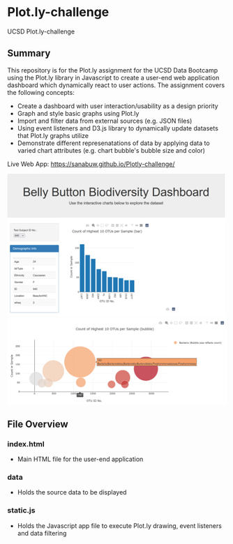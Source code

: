 # Plot.ly-challenge
UCSD Plot.ly-challenge

## Summary
This repository is for the Plot.ly assignment for the UCSD Data Bootcamp using the Plot.ly library in Javascript to create a user-end web application dashboard which dynamically react to user actions. The assignment covers the following concepts:
- Create a dashboard with user interaction/usability as a design priority
- Graph and style basic graphs using Plot.ly
- Import and filter data from external sources (e.g. JSON files)
- Using event listeners and D3.js library to dynamically update datasets that Plot.ly graphs utilize 
- Demonstrate different represenatations of data by applying data to varied chart attributes  (e.g. chart bubble's bubble size and color)

Live Web App: https://sanabuw.github.io/Plotly-challenge/

<img src="static/images/app_001.png" width="500"/>

<img src="static/images/app_002.png" width="700"/>



## File Overview

### index.html
- Main HTML file for the user-end application

### data
- Holds the source data to be displayed

### static.js
- Holds the Javascript app file to execute Plot.ly drawing, event listeners and data filtering
